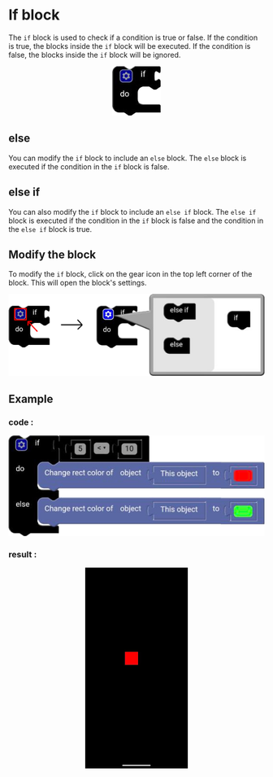 # If block

The `if` block is used to check if a condition is true or false. If the condition is true, the blocks inside the `if` block will be executed. If the condition is false, the blocks inside the `if` block will be ignored.

<p align="center">
  <img src="../../../res/images/blocks/logic/if/if.png" />
</p>

## else

You can modify the `if` block to include an `else` block. The `else` block is executed if the condition in the `if` block is false.

## else if

You can also modify the `if` block to include an `else if` block. The `else if` block is executed if the condition in the `if` block is false and the condition in the `else if` block is true.

## Modify the block

To modify the `if` block, click on the gear icon in the top left corner of the block. This will open the block's settings.

<p align="center">
  <img src="../../../res/images/blocks/logic/if/if_gear.png" />
</p>

## Example

### code :
<p align="center">
  <img src="../../../res/images/blocks/logic/if/if_example.png" />
</p>

### result :

<p align="center">
  <img src="../../../res/images/blocks/logic/if/if_example_result.png" width=40% />
</p>